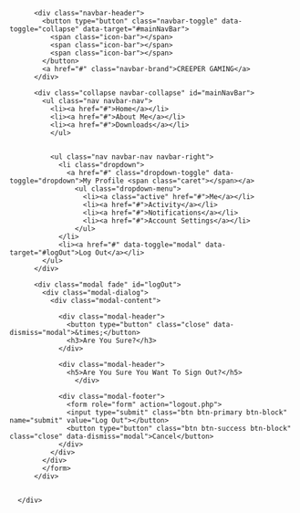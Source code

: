 <?php
error_reporting(E_ALL & ~E_NOTICE);
session_start();

if (isset($_SESSION['UserId'])) {
  $UserId = $_SESSION['UserId'];
  $username = $_SESSION['username'];
} else {
  header('Location: LoggedOut.html');
  die();
}

?>

<!DOCTYPE html>
<html lang="en">
<head>
    <title>Creeper Gaming</title>
    <meta charset="utf-8">
    <meta name="viewport" content="width=device-width, initial-scale=1">
    <link rel="stylesheet" href="http://maxcdn.bootstrapcdn.com/bootstrap/3.3.4/css/bootstrap.min.css">
    <script src="https://ajax.googleapis.com/ajax/libs/jquery/1.11.3/jquery.min.js"></script>
    <script src="http://maxcdn.bootstrapcdn.com/bootstrap/3.3.4/js/bootstrap.min.js"></script>
</head>
<body>
  <!-- Navigation -->
    <nav class="navbar navbar-inverse">
      <div class="container-fluid">

          <div class="navbar-header">
            <button type="button" class="navbar-toggle" data-toggle="collapse" data-target="#mainNavBar">
              <span class="icon-bar"></span>
              <span class="icon-bar"></span>
              <span class="icon-bar"></span>
            </button>
            <a href="#" class="navbar-brand">CREEPER GAMING</a>
          </div>

          <div class="collapse navbar-collapse" id="mainNavBar">
            <ul class="nav navbar-nav">
              <li><a href="#">Home</a></li>
              <li><a href="#">About Me</a></li>
              <li><a href="#">Downloads</a></li>
              </ul>


              <ul class="nav navbar-nav navbar-right">
                <li class="dropdown">
                  <a href="#" class="dropdown-toggle" data-toggle="dropdown">My Profile <span class="caret"></span></a>
                    <ul class="dropdown-menu">
                      <li><a class="active" href="#">Me</a></li>
                      <li><a href="#">Activity</a></li>
                      <li><a href="#">Notifications</a></li>
                      <li><a href="#">Account Settings</a></li>
                    </ul>
                </li>
                <li><a href="#" data-toggle="modal" data-target="#logOut">Log Out</a></li>
            </ul>
          </div>

          <div class="modal fade" id="logOut">
            <div class="modal-dialog">
              <div class="modal-content">

                <div class="modal-header">
                  <button type="button" class="close" data-dismiss="modal">&times;</button>
                  <h3>Are You Sure?</h3>
                </div>

                <div class="modal-header">
                  <h5>Are You Sure You Want To Sign Out?</h5>
                    </div>

                <div class="modal-footer">
                  <form role="form" action="logout.php">
                  <input type="submit" class="btn btn-primary btn-block" name="submit" value="Log Out"></button>
                  <button type="button" class="btn btn-success btn-block" class="close" data-dismiss="modal">Cancel</button>
                </div>
              </div>
            </div>
            </form>
          </div>


      </div>
  </nav>
  <!-- Navigation -->





  <!-- Main Content -->

  <div class="container">


  <!-- Main Content -->



</body>
</html>

